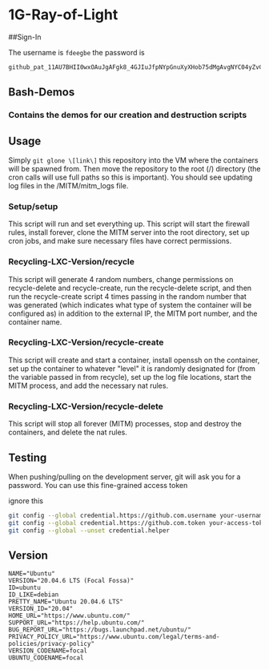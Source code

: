 # 1G-Ray-of-Light

##Sign-In

The username is
`fdeegbe`
the password is
```bash
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
```

## Bash-Demos
### Contains the demos for our creation and destruction scripts


## Usage

Simply `git glone \[link\]` this repository into the VM where the containers will be spawned from. Then move the repository to the root (/) directory (the cron calls will use full paths so this is important). You should see updating log files in the /MITM/mitm_logs file.

### Setup/setup
This script will run and set everything up. This script will start the firewall rules, install forever, clone the MITM server into the root directory, set up cron jobs, and make sure necessary files have correct permissions.

### Recycling-LXC-Version/recycle
This script will generate 4 random numbers, change permissions on recycle-delete and recycle-create, run the recycle-delete script, and then run the recycle-create script 4 times passing in the random number that was generated (which indicates what type of system the container will be configured as) in addition to the external IP, the MITM port number, and the container name.

### Recycling-LXC-Version/recycle-create
This script will create and start a container, install openssh on the container, set up the container to whatever "level" it is randomly designated for (from the variable passed in from recycle), set up the log file locations, start the MITM process, and add the necessary nat rules.

### Recycling-LXC-Version/recycle-delete
This script will stop all forever (MITM) processes, stop and destroy the containers, and delete the nat rules.




## Testing
When pushing/pulling on the development server, git will ask you for a password. You can use this fine-grained access token

ignore this
```bash
git config --global credential.https://github.com.username your-username
git config --global credential.https://github.com.token your-access-token
git config --global --unset credential.helper
```


 ## Version
 ```
 NAME="Ubuntu"
VERSION="20.04.6 LTS (Focal Fossa)"
ID=ubuntu
ID_LIKE=debian
PRETTY_NAME="Ubuntu 20.04.6 LTS"
VERSION_ID="20.04"
HOME_URL="https://www.ubuntu.com/"
SUPPORT_URL="https://help.ubuntu.com/"
BUG_REPORT_URL="https://bugs.launchpad.net/ubuntu/"
PRIVACY_POLICY_URL="https://www.ubuntu.com/legal/terms-and-policies/privacy-policy"
VERSION_CODENAME=focal
UBUNTU_CODENAME=focal
```
